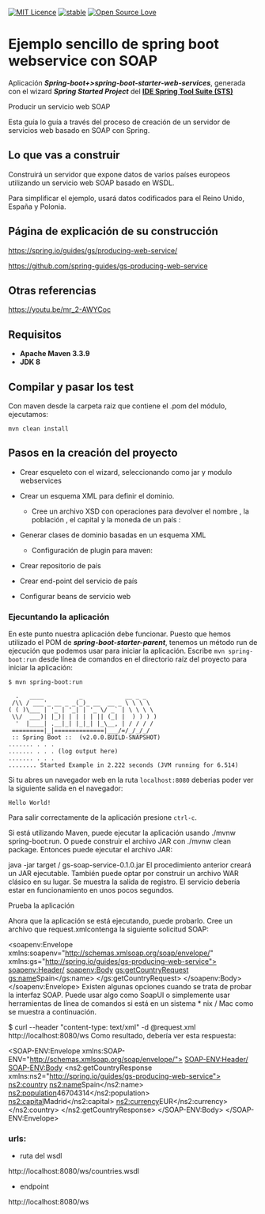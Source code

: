 [![MIT Licence](https://badges.frapsoft.com/os/mit/mit.svg?v=103)](https://opensource.org/licenses/mit-license.php)
[![stable](http://badges.github.io/stability-badges/dist/stable.svg)](http://github.com/badges/stability-badges)
[![Open Source Love](https://badges.frapsoft.com/os/v1/open-source.png?v=103)](https://github.com/ellerbrock/open-source-badge/)

# Ejemplo sencillo de spring boot webservice con SOAP #


Aplicación ***Spring-boot+>spring-boot-starter-web-services***, generada con el wizard ***Spring Started Project*** del [**IDE Spring Tool Suite (STS)**](https://spring.io/tools "IDE Spring Tool Suite")

Producir un servicio web SOAP

Esta guía lo guía a través del proceso de creación de un servidor de servicios web basado en SOAP con Spring.

## Lo que vas a construir ##

Construirá un servidor que expone datos de varios países europeos utilizando un servicio web SOAP basado en WSDL.

Para simplificar el ejemplo, usará datos codificados para el Reino Unido, España y Polonia.

## Página de explicación de su construcción ##

https://spring.io/guides/gs/producing-web-service/

https://github.com/spring-guides/gs-producing-web-service

## Otras referencias ##

https://youtu.be/mr_2-AWYCoc

## Requisitos ##

- **Apache Maven 3.3.9**
- **JDK 8**

## Compilar y pasar los test ##

Con maven desde la carpeta raiz que contiene el .pom del módulo, ejecutamos:

    mvn clean install



## Pasos en la creación del proyecto ##

- Crear esqueleto con el wizard, seleccionando como jar y modulo webservices 
 
- Crear un esquema XML para definir el dominio.
	- 	Cree un archivo XSD con operaciones para devolver el nombre , la población , el capital y la moneda de un país :


- Generar clases de dominio basadas en un esquema XML
	- Configuración de plugin para maven:

- Crear repositorio de país

- Crear end-point del servicio de país


- Configurar beans de servicio web



### Ejecuntando la aplicación ###

En este punto nuestra aplicación debe funcionar. Puesto que hemos utilizado el POM de ***spring-boot-starter-parent***, tenemos un método run de ejecución que podemos usar para iniciar la aplicación. Escribe `mvn spring-boot:run` desde línea de comandos en el directorio raíz del proyecto para iniciar la aplicación:

    $ mvn spring-boot:run
    
      .   ____          _            __ _ _
     /\\ / ___'_ __ _ _(_)_ __  __ _ \ \ \ \
    ( ( )\___ | '_ | '_| | '_ \/ _` | \ \ \ \
     \\/  ___)| |_)| | | | | || (_| |  ) ) ) )
      '  |____| .__|_| |_|_| |_\__, | / / / /
     =========|_|==============|___/=/_/_/_/
     :: Spring Boot ::  (v2.0.0.BUILD-SNAPSHOT)
    ....... . . .
    ....... . . . (log output here)
    ....... . . .
    ........ Started Example in 2.222 seconds (JVM running for 6.514)

Si tu abres un navegador web en la ruta `localhost:8080` deberias poder ver la siguiente salida en el navegador:

    Hello World!

Para salir correctamente de la aplicación presione `ctrl-c`.


Si está utilizando Maven, puede ejecutar la aplicación usando ./mvnw spring-boot:run. O puede construir el archivo JAR con ./mvnw clean package. Entonces puede ejecutar el archivo JAR:

java -jar target / gs-soap-service-0.1.0.jar
El procedimiento anterior creará un JAR ejecutable. También puede optar por construir un archivo WAR clásico en su lugar.
Se muestra la salida de registro. El servicio debería estar en funcionamiento en unos pocos segundos.

Prueba la aplicación

Ahora que la aplicación se está ejecutando, puede probarlo. Cree un archivo que request.xmlcontenga la siguiente solicitud SOAP:

<soapenv:Envelope xmlns:soapenv="http://schemas.xmlsoap.org/soap/envelope/"
				  xmlns:gs="http://spring.io/guides/gs-producing-web-service">
   <soapenv:Header/>
   <soapenv:Body>
      <gs:getCountryRequest>
         <gs:name>Spain</gs:name>
      </gs:getCountryRequest>
   </soapenv:Body>
</soapenv:Envelope>
Existen algunas opciones cuando se trata de probar la interfaz SOAP. Puede usar algo como SoapUI o simplemente usar herramientas de línea de comandos si está en un sistema * nix / Mac como se muestra a continuación.

$ curl --header "content-type: text/xml" -d @request.xml http://localhost:8080/ws
Como resultado, debería ver esta respuesta:


<?xml version="1.0"?>
<SOAP-ENV:Envelope xmlns:SOAP-ENV="http://schemas.xmlsoap.org/soap/envelope/">
  <SOAP-ENV:Header/>
  <SOAP-ENV:Body>
    <ns2:getCountryResponse xmlns:ns2="http://spring.io/guides/gs-producing-web-service">
      <ns2:country>
        <ns2:name>Spain</ns2:name>
        <ns2:population>46704314</ns2:population>
        <ns2:capital>Madrid</ns2:capital>
        <ns2:currency>EUR</ns2:currency>
      </ns2:country>
    </ns2:getCountryResponse>
  </SOAP-ENV:Body>
</SOAP-ENV:Envelope>




### urls: ###

- ruta del wsdl

http://localhost:8080/ws/countries.wsdl
    
- endpoint

http://localhost:8080/ws